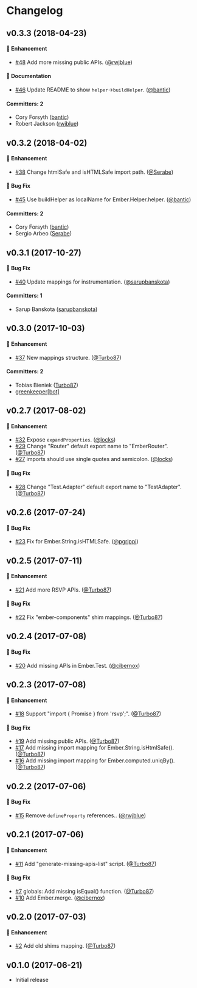 # Changelog

## v0.3.3 (2018-04-23)

#### :rocket: Enhancement
* [#48](https://github.com/ember-cli/ember-rfc176-data/pull/48) Add more missing public APIs. ([@rwjblue](https://github.com/rwjblue))

#### :memo: Documentation
* [#46](https://github.com/ember-cli/ember-rfc176-data/pull/46) Update README to show `helper`->`buildHelper`. ([@bantic](https://github.com/bantic))

#### Committers: 2
- Cory Forsyth ([bantic](https://github.com/bantic))
- Robert Jackson ([rwjblue](https://github.com/rwjblue))

## v0.3.2 (2018-04-02)

#### :rocket: Enhancement
* [#38](https://github.com/ember-cli/ember-rfc176-data/pull/38) Change htmlSafe and isHTMLSafe import path. ([@Serabe](https://github.com/Serabe))

#### :bug: Bug Fix
* [#45](https://github.com/ember-cli/ember-rfc176-data/pull/45) Use buildHelper as localName for Ember.Helper.helper. ([@bantic](https://github.com/bantic))

#### Committers: 2
- Cory Forsyth ([bantic](https://github.com/bantic))
- Sergio Arbeo ([Serabe](https://github.com/Serabe))

## v0.3.1 (2017-10-27)

#### :bug: Bug Fix
* [#40](https://github.com/ember-cli/ember-rfc176-data/pull/40) Update mappings for instrumentation. ([@sarupbanskota](https://github.com/sarupbanskota))

#### Committers: 1
- Sarup Banskota ([sarupbanskota](https://github.com/sarupbanskota))

## v0.3.0 (2017-10-03)

#### :rocket: Enhancement
* [#37](https://github.com/ember-cli/ember-rfc176-data/pull/37) New mappings structure. ([@Turbo87](https://github.com/Turbo87))

#### Committers: 2
- Tobias Bieniek ([Turbo87](https://github.com/Turbo87))
- [greenkeeper[bot]](https://github.com/apps/greenkeeper)

## v0.2.7 (2017-08-02)

#### :rocket: Enhancement
* [#32](https://github.com/ember-cli/ember-rfc176-data/pull/32) Expose `expandProperties`. ([@locks](https://github.com/locks))
* [#29](https://github.com/ember-cli/ember-rfc176-data/pull/29) Change "Router" default export name to "EmberRouter". ([@Turbo87](https://github.com/Turbo87))
* [#27](https://github.com/ember-cli/ember-rfc176-data/pull/27) imports should use single quotes and semicolon. ([@locks](https://github.com/locks))

#### :bug: Bug Fix
* [#28](https://github.com/ember-cli/ember-rfc176-data/pull/28) Change "Test.Adapter" default export name to "TestAdapter". ([@Turbo87](https://github.com/Turbo87))


## v0.2.6 (2017-07-24)

#### :bug: Bug Fix
* [#23](https://github.com/ember-cli/ember-rfc176-data/pull/23) Fix for Ember.String.isHTMLSafe. ([@pgrippi](https://github.com/pgrippi))


## v0.2.5 (2017-07-11)

#### :rocket: Enhancement
* [#21](https://github.com/ember-cli/ember-rfc176-data/pull/21) Add more RSVP APIs. ([@Turbo87](https://github.com/Turbo87))

#### :bug: Bug Fix
* [#22](https://github.com/ember-cli/ember-rfc176-data/pull/22) Fix "ember-components" shim mappings. ([@Turbo87](https://github.com/Turbo87))


## v0.2.4 (2017-07-08)

#### :bug: Bug Fix
* [#20](https://github.com/ember-cli/ember-rfc176-data/pull/20) Add missing APIs in Ember.Test. ([@cibernox](https://github.com/cibernox))


## v0.2.3 (2017-07-08)

#### :rocket: Enhancement
* [#18](https://github.com/ember-cli/ember-rfc176-data/pull/18) Support "import { Promise } from 'rsvp';". ([@Turbo87](https://github.com/Turbo87))

#### :bug: Bug Fix
* [#19](https://github.com/ember-cli/ember-rfc176-data/pull/19) Add missing public APIs. ([@Turbo87](https://github.com/Turbo87))
* [#17](https://github.com/ember-cli/ember-rfc176-data/pull/17) Add missing import mapping for Ember.String.isHtmlSafe(). ([@Turbo87](https://github.com/Turbo87))
* [#16](https://github.com/ember-cli/ember-rfc176-data/pull/16) Add missing import mapping for Ember.computed.uniqBy(). ([@Turbo87](https://github.com/Turbo87))


## v0.2.2 (2017-07-06)

#### :bug: Bug Fix
* [#15](https://github.com/ember-cli/ember-rfc176-data/pull/15) Remove `defineProperty` references.. ([@rwjblue](https://github.com/rwjblue))


## v0.2.1 (2017-07-06)

#### :rocket: Enhancement
* [#11](https://github.com/ember-cli/ember-rfc176-data/pull/11) Add "generate-missing-apis-list" script. ([@Turbo87](https://github.com/Turbo87))

#### :bug: Bug Fix
* [#7](https://github.com/ember-cli/ember-rfc176-data/pull/7) globals: Add missing isEqual() function. ([@Turbo87](https://github.com/Turbo87))
* [#10](https://github.com/ember-cli/ember-rfc176-data/pull/10) Add Ember.merge. ([@cibernox](https://github.com/cibernox))


## v0.2.0 (2017-07-03)

#### :rocket: Enhancement
* [#2](https://github.com/ember-cli/ember-rfc176-data/pull/2) Add old shims mapping. ([@Turbo87](https://github.com/Turbo87))


## v0.1.0 (2017-06-21)

* Initial release
